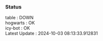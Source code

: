 ### Status


table : DOWN  
hogwarts : OK  
icy-bot : OK  
Latest Update : 2024-10-03 08:13:33.912831
